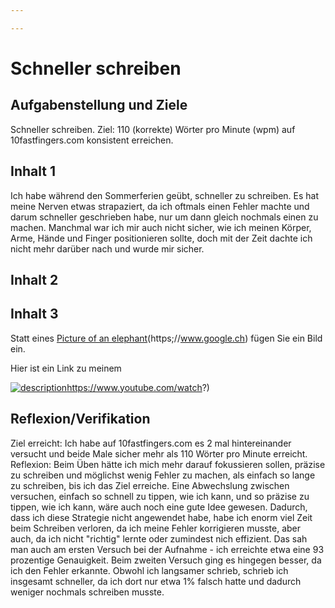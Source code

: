 ```yaml
---

---
```

# Schneller schreiben

## Aufgabenstellung und Ziele

Schneller schreiben. Ziel: 110 (korrekte) Wörter pro Minute (wpm) auf 10fastfingers.com konsistent erreichen.

## Inhalt 1

Ich habe während den Sommerferien geübt, schneller zu schreiben. Es hat meine Nerven etwas strapaziert, da ich oftmals einen Fehler machte und darum schneller geschrieben habe, nur um dann gleich nochmals einen zu machen. Manchmal war ich mir auch nicht sicher, wie ich meinen Körper, Arme, Hände und Finger positionieren sollte, doch mit der Zeit dachte ich nicht mehr darüber nach und wurde mir sicher.

## Inhalt 2



## Inhalt 3

Statt eines [Picture of an elephant]()(https;//www.google.ch) fügen Sie ein Bild ein.



Hier ist ein Link zu meinem 

[![description]()]()https://www.youtube.com/watch?)

## Reflexion/Verifikation

Ziel erreicht: Ich habe auf 10fastfingers.com es 2 mal hintereinander versucht und beide Male sicher mehr als 110 Wörter pro Minute erreicht.
Reflexion: Beim Üben hätte ich mich mehr darauf fokussieren sollen, präzise zu schreiben und möglichst wenig Fehler zu machen, als einfach so lange zu schreiben, bis ich das Ziel erreiche. Eine Abwechslung zwischen versuchen, einfach so schnell zu tippen, wie ich kann, und so präzise zu tippen, wie ich kann, wäre auch noch eine gute Idee gewesen. Dadurch, dass ich diese Strategie nicht angewendet habe, habe ich enorm viel Zeit beim Schreiben verloren, da ich meine Fehler korrigieren musste, aber auch, da ich nicht "richtig" lernte oder zumindest nich effizient. Das sah man auch am ersten Versuch bei der Aufnahme - ich erreichte etwa eine 93 prozentige Genauigkeit. Beim zweiten Versuch ging es hingegen besser, da ich den Fehler erkannte. Obwohl ich langsamer schrieb, schrieb ich insgesamt schneller, da ich dort nur etwa 1% falsch hatte und dadurch weniger nochmals schreiben musste.